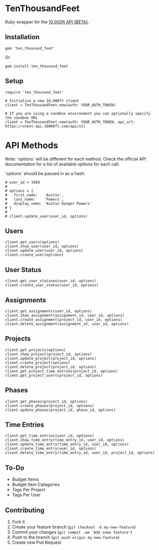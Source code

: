 # TenThousandFeet

Ruby wrapper for the [10,000ft API (BETA)](http://10kft.github.io/api-documentation).

## Installation

    gem 'ten_thousand_feet'

Or

    gem install ten_thousand_feet

## Setup

    require 'ten_thousand_feet'

    # Initialize a new 10,000ft client
    client = TenThousandFeet.new(auth: YOUR_AUTH_TOKEN)

    # If you are using a sandbox environment you can optionally specify the sandbox URL
    client = TenThousandFeet.new(auth: YOUR_AUTH_TOKEN, api_url: https://vnext-api.10000ft.com/api/v1)

# API Methods
Note: 'options' will be different for each method. Check the official API documentation for a list of available options for each call.

'options' should be passed in as a hash:

    # user_id = 1969
    #
    # options = {
    #   first_name:   'Austin',
    #   last_name:    'Powers',
    #   display_name: 'Austin Danger Powers'
    # }
    #
    # client.update_user(user_id, options)

## Users

    client.get_users(options)
    client.show_user(user_id, options)
    client.update_user(user_id, options)
    client.create_user(options)

## User Status

    client.get_user_statuses(user_id, options)
    client.create_user_status(user_id, options)

## Assignments
    
    client.get_assignments(user_id, options)
    client.show_assignment(assignment_id, user_id, options)
    client.create_assignment(project_id, user_id, options)
    client.delete_assignment(assignment_id, user_id, options)

## Projects

    client.get_projects(options)
    client.show_project(project_id, options)
    client.update_project(project_id, options)
    client.create_project(options)
    client.delete_project(project_id, options)
    client.get_project_time_entries(project_id, options)
    client.get_project_users(project_id, options)

## Phases
    
    client.get_phases(project_id, options)
    client.create_phases(project_id, options)
    client.update_phases(project_id, phase_id, options)

## Time Entries

    client.get_time_entries(user_id, options)
    client.show_time_entry(time_entry_id, user_id, options)
    client.update_time_entry(time_entry_id, user_id, options)
    client.create_time_entry(user_id, options)
    client.delete_time_entry(time_entry_id, user_id, project_id, options)

## To-Do

* Budget Items
* Budget Item Categories
* Tags Per Project
* Tags Per User

## Contributing

1. Fork it
2. Create your feature branch (`git checkout -b my-new-feature`)
3. Commit your changes (`git commit -am 'Add some feature'`)
4. Push to the branch (`git push origin my-new-feature`)
5. Create new Pull Request
